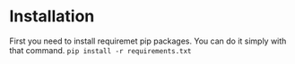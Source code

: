# Installation
First you need to install requiremet pip packages. You can do it simply with that command.
```pip install -r requirements.txt```
